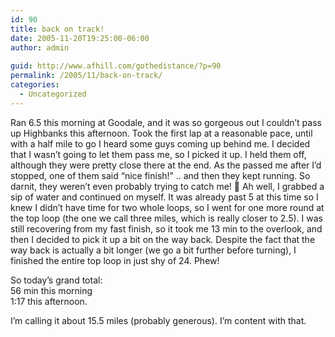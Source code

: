 ```yaml
---
id: 90
title: back on track!
date: 2005-11-20T19:25:00-06:00
author: admin
  
guid: http://www.afhill.com/gothedistance/?p=90
permalink: /2005/11/back-on-track/
categories:
  - Uncategorized
---
```

Ran 6.5 this morning at Goodale, and it was so gorgeous out I couldn&#8217;t pass up Highbanks this afternoon. Took the first lap at a reasonable pace, until with a half mile to go I heard some guys coming up behind me. I decided that I wasn&#8217;t going to let them pass me, so I picked it up. I held them off, although they were pretty close there at the end. As the passed me after I&#8217;d stopped, one of them said &#8220;nice finish!&#8221; .. and then they kept running. So darnit, they weren&#8217;t even probably trying to catch me! 🙂 Ah well, I grabbed a sip of water and continued on myself. It was already past 5 at this time so I knew I didn&#8217;t have time for two whole loops, so I went for one more round at the top loop (the one we call three miles, which is really closer to 2.5). I was still recovering from my fast finish, so it took me 13 min to the overlook, and then I decided to pick it up a bit on the way back. Despite the fact that the way back is actually a bit longer (we go a bit further before turning), I finished the entire top loop in just shy of 24. Phew!

So today&#8217;s grand total:  
56 min this morning  
1:17 this afternoon.

I&#8217;m calling it about 15.5 miles (probably generous). I&#8217;m content with that.